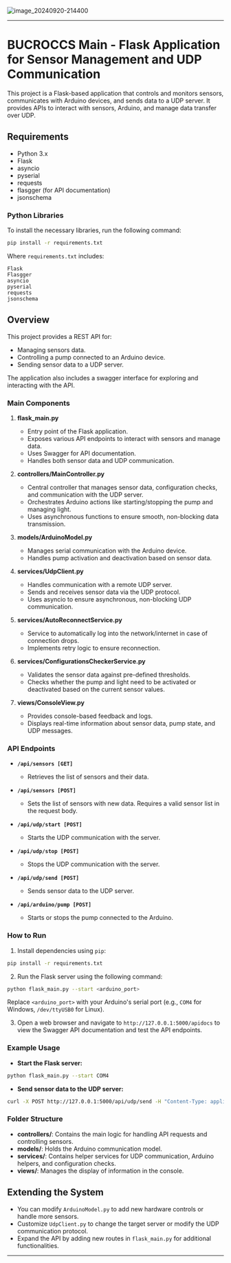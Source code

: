 ![image_20240920-214400](https://github.com/user-attachments/assets/7cc400a9-6e4c-42ab-90c0-babceed3cc6b)

---

# BUCROCCS Main - Flask Application for Sensor Management and UDP Communication

This project is a Flask-based application that controls and monitors sensors, communicates with Arduino devices, and sends data to a UDP server. It provides APIs to interact with sensors, Arduino, and manage data transfer over UDP.

## Requirements

- Python 3.x
- Flask
- asyncio
- pyserial
- requests
- flasgger (for API documentation)
- jsonschema

### Python Libraries

To install the necessary libraries, run the following command:

```bash
pip install -r requirements.txt
```

Where `requirements.txt` includes:
```
Flask
Flasgger
asyncio
pyserial
requests
jsonschema
```

## Overview

This project provides a REST API for:
- Managing sensors data.
- Controlling a pump connected to an Arduino device.
- Sending sensor data to a UDP server.

The application also includes a swagger interface for exploring and interacting with the API.

### Main Components

1. **flask_main.py**
   - Entry point of the Flask application.
   - Exposes various API endpoints to interact with sensors and manage data.
   - Uses Swagger for API documentation.
   - Handles both sensor data and UDP communication.

2. **controllers/MainController.py**
   - Central controller that manages sensor data, configuration checks, and communication with the UDP server.
   - Orchestrates Arduino actions like starting/stopping the pump and managing light.
   - Uses asynchronous functions to ensure smooth, non-blocking data transmission.

3. **models/ArduinoModel.py**
   - Manages serial communication with the Arduino device.
   - Handles pump activation and deactivation based on sensor data.

4. **services/UdpClient.py**
   - Handles communication with a remote UDP server.
   - Sends and receives sensor data via the UDP protocol.
   - Uses asyncio to ensure asynchronous, non-blocking UDP communication.

5. **services/AutoReconnectService.py**
   - Service to automatically log into the network/internet in case of connection drops.
   - Implements retry logic to ensure reconnection.

6. **services/ConfigurationsCheckerService.py**
   - Validates the sensor data against pre-defined thresholds.
   - Checks whether the pump and light need to be activated or deactivated based on the current sensor values.

7. **views/ConsoleView.py**
   - Provides console-based feedback and logs.
   - Displays real-time information about sensor data, pump state, and UDP messages.

### API Endpoints

- **`/api/sensors [GET]`**
  - Retrieves the list of sensors and their data.

- **`/api/sensors [POST]`**
  - Sets the list of sensors with new data. Requires a valid sensor list in the request body.

- **`/api/udp/start [POST]`**
  - Starts the UDP communication with the server.

- **`/api/udp/stop [POST]`**
  - Stops the UDP communication with the server.

- **`/api/udp/send [POST]`**
  - Sends sensor data to the UDP server.

- **`/api/arduino/pump [POST]`**
  - Starts or stops the pump connected to the Arduino.

### How to Run

1. Install dependencies using `pip`:

```bash
pip install -r requirements.txt
```

2. Run the Flask server using the following command:

```bash
python flask_main.py --start <arduino_port>
```

Replace `<arduino_port>` with your Arduino's serial port (e.g., `COM4` for Windows, `/dev/ttyUSB0` for Linux).

3. Open a web browser and navigate to `http://127.0.0.1:5000/apidocs` to view the Swagger API documentation and test the API endpoints.

### Example Usage

- **Start the Flask server:**

```bash
python flask_main.py --start COM4
```

- **Send sensor data to the UDP server:**

```bash
curl -X POST http://127.0.0.1:5000/api/udp/send -H "Content-Type: application/json" -d '{"id": "sensor_1", "data": {"temperature": 22.5, "humidity": 55}}'
```

### Folder Structure

- **controllers/**: Contains the main logic for handling API requests and controlling sensors.
- **models/**: Holds the Arduino communication model.
- **services/**: Contains helper services for UDP communication, Arduino helpers, and configuration checks.
- **views/**: Manages the display of information in the console.

## Extending the System

- You can modify `ArduinoModel.py` to add new hardware controls or handle more sensors.
- Customize `UdpClient.py` to change the target server or modify the UDP communication protocol.
- Expand the API by adding new routes in `flask_main.py` for additional functionalities.

---
